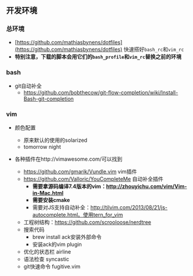 
## 开发环境

### 总环境
* [https://github.com/mathiasbynens/dotfiles](https://github.com/mathiasbynens/dotfiles) 快速搭好`bash_rc`和`vim_rc`
* **特别注意，下载的脚本会用它们的`bash_profile`和`vim_rc`替换之前的环境**

### bash
* git自动补全
	* https://github.com/bobthecow/git-flow-completion/wiki/Install-Bash-git-completion

### vim 
* 颜色配置
	* 原来默认的使用的solarized
	* tomorrow night

	
* 各种插件在http://vimawesome.com/可以找到
	* 	https://github.com/gmarik/Vundle.vim vim插件
	*  https://github.com/Valloric/YouCompleteMe 自动补全插件
		* **需要拿源码编译7.4版本的vim：http://zhouyichu.com/vim/Vim-in-Mac.html**
		* **需要安装cmake**
		* 需要对JS支持自动补全：http://tilvim.com/2013/08/21/js-autocomplete.html。使用tern_for_vim 
	* 工程树结构：https://github.com/scrooloose/nerdtree
	* 搜索代码
		* brew install ack安装外部命令
		* 安装ack的vim plugin
	* 优化的状态栏 airline
	* 语法检查 syncastic
	* git快速命令 fugitive.vim